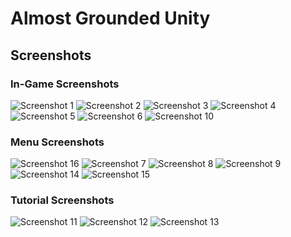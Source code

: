 # Almost Grounded Unity

## Screenshots

### In-Game Screenshots

![Screenshot 1](Screenshots/Screenshot_AlmostGrounded_1.png)
![Screenshot 2](Screenshots/Screenshot_AlmostGrounded_2.png)
![Screenshot 3](Screenshots/Screenshot_AlmostGrounded_3.png)
![Screenshot 4](Screenshots/Screenshot_AlmostGrounded_4.png)
![Screenshot 5](Screenshots/Screenshot_AlmostGrounded_5.png)
![Screenshot 6](Screenshots/Screenshot_AlmostGrounded_6.png)
![Screenshot 10](Screenshots/Screenshot_AlmostGrounded_10.png)

### Menu Screenshots

![Screenshot 16](Screenshots/Screenshot_AlmostGrounded_16.png)
![Screenshot 7](Screenshots/Screenshot_AlmostGrounded_7.png)
![Screenshot 8](Screenshots/Screenshot_AlmostGrounded_8.png)
![Screenshot 9](Screenshots/Screenshot_AlmostGrounded_9.png)
![Screenshot 14](Screenshots/Screenshot_AlmostGrounded_14.png)
![Screenshot 15](Screenshots/Screenshot_AlmostGrounded_15.png)

### Tutorial Screenshots

![Screenshot 11](Screenshots/Screenshot_AlmostGrounded_11.png)
![Screenshot 12](Screenshots/Screenshot_AlmostGrounded_12.png)
![Screenshot 13](Screenshots/Screenshot_AlmostGrounded_13.png)

```

```
